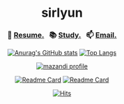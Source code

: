 <div align="center">

# sirlyun

### 🧾 [Resume.](https://morethan-sirlyun.vercel.app/about)&nbsp;&nbsp; 📚 [Study.](https://morethan-sirlyun.vercel.app)&nbsp;&nbsp; 📫 [Email.](mailto:sirlyun23@gmail.com)
    
  [![Anurag's GitHub stats](https://github-readme-stats.vercel.app/api?username=sirlyun&count_private=true&theme=gruvbox)](https://github.com/sirlyun?tab=repositories) [![Top Langs](https://github-readme-stats.vercel.app/api/top-langs/?username=sirlyun&layout=compact&theme=gruvbox)](https://github.com/sirlyun?tab=repositories)
  
  [![mazandi profile](http://mazandi.herokuapp.com/api?handle=yunsnow2412&theme=dark)](https://solved.ac/yunsnow2412)
  
  [![Readme Card](https://github-readme-stats.vercel.app/api/pin/?username=sirlyun&repo=algorithm&theme=gruvbox)](https://github.com/sirlyun/algorithm) [![Readme Card](https://github-readme-stats.vercel.app/api/pin/?username=sirlyun&repo=MovieBackEnd&theme=gruvbox)](https://github.com/sirlyun/MovieBackEnd)
  
  [![Hits](https://hits.seeyoufarm.com/api/count/incr/badge.svg?url=https%3A%2F%2Fgithub.com%2Fchacha3088&count_bg=%23555555&title_bg=%23555555&icon=&icon_color=%23555555&title=hits&edge_flat=true)](https://hits.seeyoufarm.com)
  
</div>
